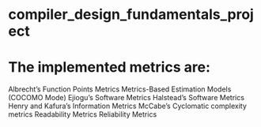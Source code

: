 # compiler_design_fundamentals_project
# The implemented metrics are:
Albrecht’s Function Points Metrics
Metrics-Based Estimation Models (COCOMO Mode)
Ejiogu’s Software Metrics
Halstead’s Software Metrics
Henry and Kafura’s Information Metrics
McCabe’s Cyclomatic complexity metrics
Readability Metrics
Reliability Metrics
